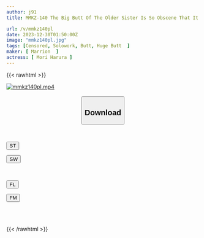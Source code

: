 ```yaml
---
author: j91
title: MMKZ-140 The Big Butt Of The Older Sister Is So Obscene That It Fascinates Me In Seconds! ! Saya Kirijo

url: /v/mmkz140pl
date: 2023-12-30T01:50:00Z
image: "mmkz140pl.jpg"
tags: [Censored, Solowork, Butt, Huge Butt	]
maker: [ Marrion  ]
actress: [ Mori Harura ]
---
```



{{< rawhtml >}}

<div class="video" data-videoid="84MM4ZKm9pulgp">
    <a href="javascript:;">
        <img src="/v/mmkz140pl/mmkz140pl.jpg" width="WIDTH" height="HEIGHT" alt="mmkz140pl.mp4" loading="lazy">
    </a>
</div>

<script type="text/javascript" src="https://j91.asia/asset/on-demand-st.js"></script>

<br>
  <link rel="stylesheet" href="https://j91.asia/asset/bs5.css">
  
  <center>
  <button class="btn btn-primary" type="button" data-bs-toggle="collapse" data-bs-target=".multi-collapse" aria-expanded="false" aria-controls="multiCollapseExample1 multiCollapseExample2"><h2>Download</h2></button></center>
</p>
<div class="row">
  <div class="col">
    <div class="collapse multi-collapse" id="multiCollapseExample1">
      <div class="card card-body">
	      	      <br>
<div class="buttons">  
<p><a href="https://streamtape.to/v/84MM4ZKm9pulgp" target="_blank"><button class="btn-hover color-3"><i class="fa fa-download"></i> ST</button></a></p>
<p><a href="https://flaswish.com/4fmqz4q22hjt" target="_blank"><button class="btn-hover color-2"><i class="fa fa-download"></i> SW</button></a></p></div>
    </div>
  </div>
</div>
  <div class="col">
    <div class="collapse multi-collapse" id="multiCollapseExample2">
      <div class="card card-body">
	      <br>
<div class="buttons">
<p><a href="javascript:;" target="_blank"><button class="btn-hover color-9"><i class="fa fa-download"></i> FL</button></a></p>
<p><a href="javascript:;" target="_blank"><button class="btn-hover color-8"><i class="fa fa-download"></i> FM</button></a></p></div>
<br><br>
      </div>
    </div>
  </div>
</div>

{{< /rawhtml >}}